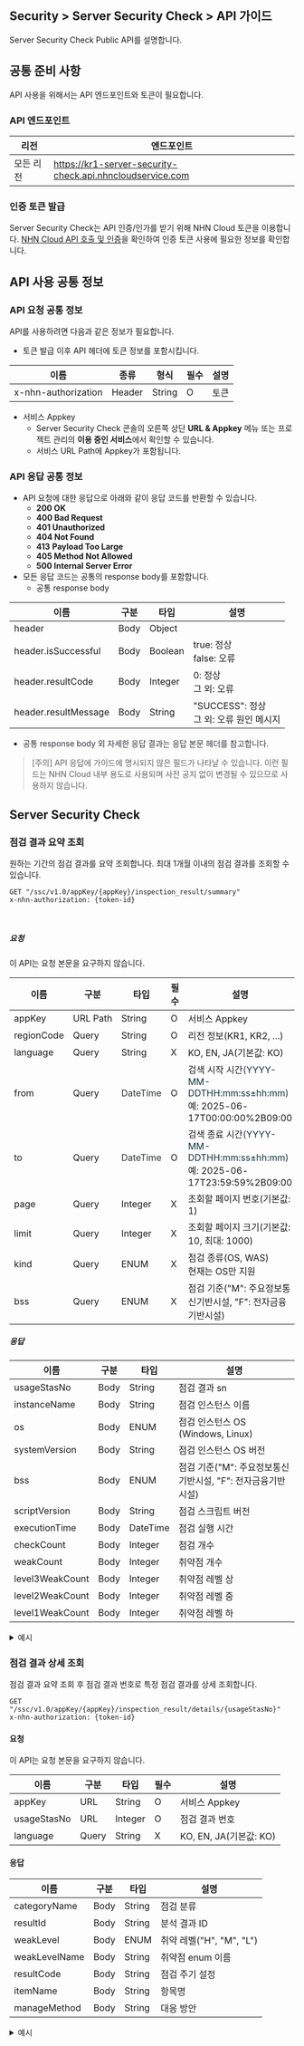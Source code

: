 ## Security > Server Security Check > API 가이드

Server Security Check Public API를 설명합니다.

## 공통 준비 사항

API 사용을 위해서는 API 엔드포인트와 토큰이 필요합니다.

### API 엔드포인트

| 리전 | 엔드포인트 |
| --- | ----- |
| 모든 리전 | https://kr1-server-security-check.api.nhncloudservice.com |

### 인증 토큰 발급

Server Security Check는 API 인증/인가를 받기 위해 NHN Cloud 토큰을 이용합니다.
[NHN Cloud API 호출 및 인증](https://docs.nhncloud.com/ko/nhncloud/ko/public-api/api-authentication/)을 확인하여 인증 토큰 사용에 필요한 정보를 확인합니다.

## API 사용 공통 정보

### API 요청 공통 정보

API를 사용하려면 다음과 같은 정보가 필요합니다.

* 토큰 발급 이후 API 헤더에 토큰 정보를 포함시킵니다.

| 이름 | 종류 | 형식 | 필수 | 설명 |
| --- | --- | --- | --- | --- |
| x-nhn-authorization | Header | String | O | 토큰 |

* 서비스 Appkey
    * Server Security Check 콘솔의 오른쪽 상단 **URL & Appkey** 메뉴 또는 프로젝트 관리의 **이용 중인 서비스**에서 확인할 수 있습니다.
    * 서비스 URL Path에 Appkey가 포함됩니다.

### API 응답 공통 정보

* API 요청에 대한 응답으로 아래와 같이 응답 코드를 반환할 수 있습니다.
    * **200 OK**
    * **400 Bad Request**
    * **401 Unauthorized**
    * **404 Not Found**
    * **413** **Payload Too Large**
    * **405 Method Not Allowed**
    * **500 Internal Server Error**
* 모든 응답 코드는 공통의 response body를 포함합니다.
    * 공통 response body

| 이름 | 구분 | 타입 | 설명 |
| --- | --- | --- | --- |
| header | Body | Object |  |
| header.isSuccessful | Body | Boolean | true: 정상<br>false: 오류 |
| header.resultCode | Body | Integer | 0: 정상<br>그 외: 오류 |
| header.resultMessage | Body | String | "SUCCESS": 정상<br>그 외: 오류 원인 메시지 |

* <span style="color: rgb(49, 51, 56);">공통 response body 외 자세한 응답 결과는 응답 본문 헤더를 참고합니다.</span>

> [주의] API 응답에 가이드에 명시되지 않은 필드가 나타날 수 있습니다. 이런 필드는 NHN Cloud 내부 용도로 사용되며 사전 공지 없이 변경될 수 있으므로 사용하지 않습니다.

## Server Security Check

### 점검 결과 요약 조회

원하는 기간의 점검 결과를 요약 조회합니다.
최대 1개월 이내의 점검 결과를 조회할 수 있습니다.

```
GET "/ssc/v1.0/appKey/{appKey}/inspection_result/summary"
x-nhn-authorization: {token-id}
```

<br>

##### 요청

이 API는 요청 본문을 요구하지 않습니다.

| 이름 | 구분 | 타입 | 필수 | 설명 |
| --- | --- | --- | --- | --- |
| appKey | URL Path | String | O | 서비스 Appkey |
| regionCode | Query | String | O | 리전 정보(KR1, KR2, ...) |
| language | Query | String | X | KO, EN, JA(기본값: KO) |
| from | Query | <span style="color: rgb(49, 51, 56);">DateTime</span> | O | 검색 시작 시간<span style="color: rgb(49, 51, 56);">(</span><span style="color: oklch(0.3039 0.04 213.68);">YYYY-MM-DDTHH:mm:ss±hh:mm</span><span style="color: rgb(49, 51, 56);">)</span><br>예: 2025-06-17T00:00:00%2B09:00 |
| to | Query | <span style="color: rgb(49, 51, 56);">DateTime</span> | O | 검색 종료 시간<span style="color: rgb(49, 51, 56);">(</span><span style="color: oklch(0.3039 0.04 213.68);">YYYY-MM-DDTHH:mm:ss±hh:mm</span><span style="color: rgb(49, 51, 56);">)</span><br>예: 2025-06-17T23:59:59%2B09:00 |
| page | Query | Integer | X | 조회할 페이지 번호(기본값: 1) |
| limit | Query | Integer | X | 조회할 페이지 크기(기본값: 10, 최대: 1000) |
| kind | Query | ENUM | X | 점검 종류(OS, WAS)<br>현재는 OS만 지원 |
| bss | Query | ENUM | X | 점검 기준("M": 주요정보통신기반시설, "F": 전자금융기반시설) |

##### 응답

| 이름 | 구분 | 타입 | 설명 |
| --- | --- | --- | --- |
| usageStasNo | Body | String | 점검 결과 sn |
| instanceName | Body | String | 점검 인스턴스 이름 |
| os | Body | ENUM | 점검 인스턴스 OS<br>(Windows, Linux) |
| systemVersion | Body | String | 점검 인스턴스 OS 버전 |
| bss | Body | ENUM | 점검 기준("M": 주요정보통신기반시설, "F": 전자금융기반시설) |
| scriptVersion | Body | String | 점검 스크립트 버전 |
| executionTime | Body | DateTime | 점검 실행 시간 |
| checkCount | Body | Integer | 점검 개수 |
| weakCount | Body | Integer | 취약점 개수 |
| level3WeakCount | Body | Integer | 취약점 레벨 상 |
| level2WeakCount | Body | Integer | 취약점 레벨 중 |
| level1WeakCount | Body | Integer | 취약점 레벨 하 |

<details>
<summary><span>예시</span></summary>

```json
{
    "header": {
        "isSuccessful": true,
        "resultCode": 0,
        "resultMessage": "SUCCESS",
        "success": true
    },
    "results": [
        {
            "usageStasNo": 1,
            "instanceName": "test-ubuntu-1",
            "os": "Linux",
            "kind": "OS",
            "systemVersion": "ubuntu Server 22.04 LTS",
            "bss": "M",
            "scriptVersion": "G-1",
            "executionTime": "2025-07-17T11:42:20+09:00",
            "checkCount": 65,
            "weakCount": 15,
            "level3WeakCount": 5,
            "level2WeakCount": 5,
            "level1WeakCount": 5
        },
        {
            "usageStasNo": 2,
            "instanceName": "test-ubuntu-2",
            "os": "Linux",
            "kind": "OS",
            "systemVersion": "ubuntu Server 22.04 LTS",
            "bss": "M",
            "scriptVersion": "G-1",
            "executionTime": "2025-07-16T15:11:23+09:00",
            "checkCount": 65,
            "weakCount": 15,
            "level3WeakCount": 5,
            "level2WeakCount": 5,
            "level1WeakCount": 5
        }
    ],
    "page": {
        "itemPerPage": 20,
        "page": 1,
        "totalCount": 2
    }
}
```

<br>

</details>

### 점검 결과 상세 조회

점검 결과 요약 조회 후 점검 결과 번호로 특정 점검 결과를 상세 조회합니다.

```
GET "/ssc/v1.0/appKey/{appKey}/inspection_result/details/{usageStasNo}"
x-nhn-authorization: {token-id}
```

#### 요청

이 API는 요청 본문을 요구하지 않습니다.

| 이름 | 구분 | 타입 | 필수 | 설명 |
| --- | --- | --- | --- | --- |
| appKey | URL | String | O | 서비스 Appkey |
| usageStasNo | URL | Integer | O | 점검 결과 번호 |
| language | Query | String | X | KO, EN, JA(기본값: KO) |

#### 응답

| 이름 | 구분 | 타입 | 설명 |
| --- | --- | --- | --- |
| categoryName | Body | String | 점검 분류 |
| resultId | Body | String | 분석 결과 ID |
| weakLevel | Body | ENUM | 취약 레벨("H", "M", "L") |
| weakLevelName | Body | String | 취약점 enum 이름 |
| resultCode | Body | String | 점검 주기 설정 |
| itemName | Body | String | 항목명 |
| manageMethod | Body | String | 대응 방안 |

<details>
<summary><span>예시</span></summary>

```json
{
    "header": {
        "isSuccessful": true,
        "resultCode": 0,
        "resultMessage": "SUCCESS",
        "success": true
    },
    "results": [
        {
            "categoryName": "1. 계정관리",
            "resultId": "U-01",
            "weakLevel": "H",
            "resultCode": "X",
            "weakLevelName": "상",
            "itemName": "root 계정 원격 접속 제한",
            "manageMethod": "1. \"/etc/securetty\" 파일에서 pts/0 ~ pts/x 설정 제거 또는 주석 처리<br>2. \"/etc/pam.d/login\" 파일 수정 또는 신규 삽입<br>auth required /lib/security/pam_securitty.so"
        },
        {
            "categoryName": "1. 계정관리",
            "resultId": "U-02",
            "weakLevel": "H",
            "resultCode": "X",
            "weakLevelName": "상",
            "itemName": "비밀번호 복잡성 설정",
            "manageMethod": "[Linux - RHEL5]<br>1. 비밀번호 복잡성 설정 파일 확인<br># /etc/pam.d/system-auth, /etc/login.defs 내용을 내부 정책에 맞도록 편집<br>2. /etc/pam.d/system-auth 파일 설정<br>※ 다음 라인에 비밀번호 정책을 설정함<br>- 비밀번호 정책 설정 예시<br>password   requisite  /lib/security/$ISA/pam_cracklib.so retry=3 minlen=8 lcredit=-1 ucredit=-1 dcredit=-1 ocredit=-1<br>3. /etc/login.defs 파일 점검<br>pass_warn_age = 7(비밀번호 기간 만료 경고)<br>pass_max_days = 60(최대 비밀번호 사용 기간 설정)<br>pass_min_day = 1(최소 비밀번호 변경 기간 설정)<br><br>[Linux - RHEL7]<br>1. 비밀번호 복잡성 설정 파일 확인<br># /etc/pam.d/system-auth, /etc/login.defs 내용을 내부 정책에 맞도록 편집<br>2. /etc/pam.d/system-auth 파일 설정<br>※ 다음 라인에 비밀번호 정책을 설정함<br>- 비밀번호 정책 설정 예시<br>password   requisite  /lib/security/$ISA/pam_cracklib.so retry=3 minlen=8 lcredit=-1 ucredit=-1 dcredit=-1 ocredit=-1<br>또는<br>password   requisite  /lib/security/$ISA/pam_pwquality.so retry=3 minlen=8 lcredit=-1 ucredit=-1 dcredit=-1 ocredit=-1<br>3. /etc/login.defs 파일 점검<br>pass_warn_age = 7(비밀번호 기간 만료 경고)<br>pass_max_days = 60(최대 비밀번호 사용 기간 설정)<br>pass_min_day = 1(최소 비밀번호 변경 기간 설정)<br><br>[Linux - Ubuntu]<br>1. 비밀번호 복잡성 설정 파일 확인<br>/etc/pam.d/common-auth 내부 정책에 맞도록 편집<br>2. /etc/pam.d/common-auth 파일 설정<br>※ 다음 라인에 비밀번호 정책을 설정함<br>- 비밀번호 정책 설정 예시<br>password   requisite  /lib/security/$ISA/pam_cracklib.so retry=3 minlen=8 lcredit=-1 ucredit=-1 dcredit=-1 ocredit=-1"
        },
        {
            "categoryName": "1. 계정관리",
            "resultId": "U-03",
            "weakLevel": "H",
            "resultCode": "X",
            "weakLevelName": "상",
            "itemName": "계정 잠금 임곗값 설정",
            "manageMethod": "1. vi 편집기를 이용해 \"/etc/pam.d/system-auth\" 파일 열기<br>2. 아래와 같이 수정 또는 신규 삽입<br>/etc/pam.d/system-auth 파일에 다음을 추가한다.  <br>auth required /lib/security/pam_tally2.so deny=5 unlock_time=120 no_magic_root<br>account required /lib/security/pam_tally2.so no_magic_root reset"
        },
        {
            "categoryName": "1. 계정관리",
            "resultId": "U-04",
            "weakLevel": "H",
            "resultCode": "O",
            "weakLevelName": "상",
            "itemName": "비밀번호 파일 보호",
            "manageMethod": "1. /shadow 파일 존재 확인<br>(일반적으로 /etc 디렉터리 내 존재)<br># ls /etc<br>2. /etc/passwd 파일 내 두 번째 필드가 \"x\" 표시되는지 확인<br># cat /etc/passwd<br>root:x:0:0:root:/root:/bin/bash"
        },
        {
            "categoryName": "2. 파일 및 디렉터리 관리",
            "resultId": "U-05",
            "weakLevel": "H",
            "resultCode": "O",
            "weakLevelName": "상",
            "itemName": "root 홈, 패스 디렉터리 권한 및 패스 설정",
            "manageMethod": "1. vi 편집기를 이용하여 root 계정의 설정 파일(~/.profile 과 /etc/profile) 열기<br># vi /etc/profile<br>2. 아래와 같이 수정<br>(수정 전) PATH=.:$PATH:$HOME/bin<br>(수정 후) PATH=$PATH:$HOME/bin:."
        }
    ]
}
```

<br>

</details>

<br>

